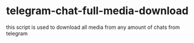 # telegram-chat-full-media-download
this script is used to download all media from any amount of chats from telegram
